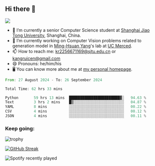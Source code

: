 ## Hi there 👋

![](https://komarev.com/ghpvc/?username=Kr-Panghu)
- 🌱 I’m currently a senior Computer Science student at [Shanghai Jiao Tong University](https://www.sjtu.edu.cn), Shanghai, China.
- 🔭 I’m currently working on Computer Vision problems related to generation model in [Ming-Hsuan Yang](https://faculty.ucmerced.edu/mhyang/)'s lab at [UC Merced](https://www.ucmerced.edu/).
- 📫 How to reach me: kr2256671169@sjtu.edu.cn or kangruicen@gmail.com
- 😄 Pronouns: he/him/his
- 🖥️ You can know more about me at [my personal homepage](https://kr-panghu.github.io).

<!--START_SECTION:waka-->

```rust
From: 27 August 2024 - To: 26 September 2024

Total Time: 62 hrs 33 mins

Python       59 hrs 13 mins  ███████████████████████▓░   94.63 %
Text         3 hrs 2 mins    █▒░░░░░░░░░░░░░░░░░░░░░░░   04.87 %
YAML         8 mins          ░░░░░░░░░░░░░░░░░░░░░░░░░   00.22 %
CSV          4 mins          ░░░░░░░░░░░░░░░░░░░░░░░░░   00.12 %
JSON         4 mins          ░░░░░░░░░░░░░░░░░░░░░░░░░   00.11 %
```

<!--END_SECTION:waka-->

<h3 align="left">Keep going:</h3>

![trophy](https://github-profile-trophy.vercel.app/?username=Kr-Panghu&theme=onedark&title=MultiLanguage,Stars,Followers,Repositories,Commits,Experience)

[![GitHub Streak](https://github-readme-streak-stats.herokuapp.com/?user=Kr-Panghu)](https://git.io/streak-stats)

![Spotify recently played](https://spotify-recently-played-readme.vercel.app/api?user=313cmgdfngjjlfotpedtywb7cpca)
